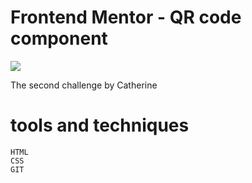 # Frontend Mentor - QR code component

![](https://i.ibb.co/R7mg0Tt/image.png)

The second challenge by Catherine


# tools and techniques

    HTML
    CSS
    GIT


